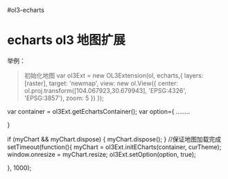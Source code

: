 #ol3-echarts

echarts ol3 地图扩展
=================

举例：
> 初始化地图
>	var ol3Ext = new OL3Extension(ol, echarts,{
>	    layers: [raster],
>		target: 'newmap',
>		view: new ol.View({
>			center: ol.proj.transform([104.067923,30.679943], 'EPSG:4326', 'EPSG:3857'),
>			zoom: 5
>		})
>	});

var container = ol3Ext.getEchartsContainer();
var option={
	........

}


if (myChart && myChart.dispose) {
	myChart.dispose();
}
//保证地图加载完成
setTimeout(function(){
	myChart = ol3Ext.initECharts(container, curTheme);
	window.onresize = myChart.resize;
	ol3Ext.setOption(option, true);
	
}, 1000); 


